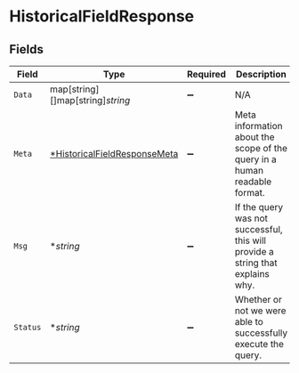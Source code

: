 # HistoricalFieldResponse


## Fields

| Field                                                                              | Type                                                                               | Required                                                                           | Description                                                                        |
| ---------------------------------------------------------------------------------- | ---------------------------------------------------------------------------------- | ---------------------------------------------------------------------------------- | ---------------------------------------------------------------------------------- |
| `Data`                                                                             | map[string][]map[string]*string*                                                   | :heavy_minus_sign:                                                                 | N/A                                                                                |
| `Meta`                                                                             | [*HistoricalFieldResponseMeta](../../models/shared/historicalfieldresponsemeta.md) | :heavy_minus_sign:                                                                 | Meta information about the scope of the query in a human readable format.          |
| `Msg`                                                                              | **string*                                                                          | :heavy_minus_sign:                                                                 | If the query was not successful, this will provide a string that explains why.     |
| `Status`                                                                           | **string*                                                                          | :heavy_minus_sign:                                                                 | Whether or not we were able to successfully execute the query.                     |
